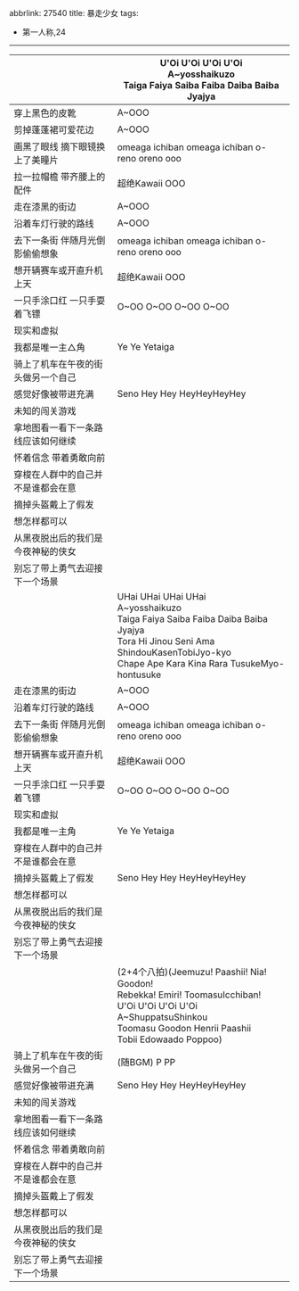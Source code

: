 abbrlink: 27540
title: 暴走少女
tags:
  - 第一人称,24
---
|      |U'Oi U'Oi U'Oi U'Oi<br>A~yosshaikuzo<br>Taiga Faiya Saiba Faiba Daiba Baiba Jyajya|
|--|--|
|穿上黑色的皮靴|A~OOO|
|剪掉蓬蓬裙可爱花边|A~OOO|
|画黑了眼线 摘下眼镜换上了美瞳片|omeaga ichiban omeaga ichiban o-reno oreno ooo|
|拉一拉帽檐 带齐腰上的配件|超绝Kawaii OOO|
|走在漆黑的街边|A~OOO|
|沿着车灯行驶的路线|A~OOO|
|去下一条街 伴随月光倒影偷偷想象|omeaga ichiban omeaga ichiban o-reno oreno ooo|
|想开辆赛车或开直升机上天|超绝Kawaii OOO|
|一只手涂口红 一只手耍着飞镖|O~OO O~OO O~OO O~OO|
|现实和虚拟|      |
|我都是唯一主△角|Ye Ye Yetaiga|
|骑上了机车在午夜的街头做另一个自己|      |
|感觉好像被带进充满|Seno Hey Hey HeyHeyHeyHey|
|未知的闯关游戏|      |
|拿地图看一看下一条路线应该如何继续|      |
|怀着信念 带着勇敢向前|      |
|穿梭在人群中的自己并不是谁都会在意|      |
|摘掉头盔戴上了假发|      |
|想怎样都可以|      |
|从黑夜脱出后的我们是今夜神秘的侠女|      |
|别忘了带上勇气去迎接下一个场景|      |
|      |UHai UHai UHai UHai<br>A~yosshaikuzo<br>Taiga Faiya Saiba Faiba Daiba Baiba Jyajya<br>Tora Hi Jinou Seni Ama ShindouKasenTobiJyo-kyo<br>Chape Ape Kara Kina Rara TusukeMyo-hontusuke|
|走在漆黑的街边|A~OOO|
|沿着车灯行驶的路线|A~OOO|
|去下一条街 伴随月光倒影偷偷想象|omeaga ichiban omeaga ichiban o-reno oreno ooo|
|想开辆赛车或开直升机上天|超绝Kawaii OOO|
|一只手涂口红 一只手耍着飞镖|O~OO O~OO O~OO O~OO|
|现实和虚拟|      |
|我都是唯一主角|Ye Ye Yetaiga|
|穿梭在人群中的自己并不是谁都会在意|      |
|摘掉头盔戴上了假发|Seno Hey Hey HeyHeyHeyHey|
|想怎样都可以|      |
|从黑夜脱出后的我们是今夜神秘的侠女|      |
|别忘了带上勇气去迎接下一个场景|      |
|      |(2+4个八拍)(Jeemuzu! Paashii! Nia! Goodon!<br>Rebekka! Emiri! ToomasuIcchiban!<br>U'Oi U'Oi U'Oi U'Oi<br>A~ShuppatsuShinkou<br>Toomasu Goodon Henrii Paashii<br>Tobii Edowaado Poppoo)|
|骑上了机车在午夜的街头做另一个自己|(随BGM) P PP|
|感觉好像被带进充满|Seno Hey Hey HeyHeyHeyHey|
|未知的闯关游戏|      |
|拿地图看一看下一条路线应该如何继续|      |
|怀着信念 带着勇敢向前|      |
|穿梭在人群中的自己并不是谁都会在意|      |
|摘掉头盔戴上了假发|      |
|想怎样都可以|      |
|从黑夜脱出后的我们是今夜神秘的侠女|      |
|别忘了带上勇气去迎接下一个场景|      |
